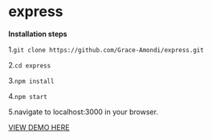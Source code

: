 # express

**Installation steps**

1.```git clone https://github.com/Grace-Amondi/express.git```

2.```cd express```

3.```npm install```

4.```npm start```

5.navigate to localhost:3000 in your browser.

[VIEW DEMO HERE](https://helloexpress-dwayrkgcak.now.sh/)

